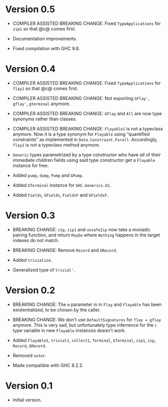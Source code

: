# Version 0.5

* COMPILER ASSISTED BREAKING CHANGE: Fixed `TypeApplications` for `zip1` so
  that @c@ comes first.

* Documentation improvements.

* Fixed compilation with GHC 9.8.


# Version 0.4

* COMPILER ASSISTED BREAKING CHANGE: Fixed `TypeApplications` for `flay1` so
  that @c@ comes first.

* COMPILER ASSISTED BREAKING CHANGE: Not exporting `GFlay'`, `gflay'`,
  `gterminal` anymore.

* COMPILER ASSISTED BREAKING CHANGE: `GFlay` and `All` are now type synonyms
  rather than classes.

* COMPILER ASSISTED BREAKING CHANGE: `Flayable1` is not a typeclass anymore.
  Now it is a type synonym for `Flayable` using “quantified constraints” as
  implemented in `Data.Constraint.Forall`. Accordingly, `flay1` is not a
  typeclass method anymore.

* `Generic` types parametrized by a type constructor who have *all* of their
  immediate children fields using said type constructor get a `Flayable`
  instance for free.

* Added `pump`, `dump`, `Pump` and `GPump`.

* Added `GTerminal` instance for `GHC.Generics.U1`.

* Added `Fields`, `GFields`, `FieldsF` and `GFieldsF`.


# Version 0.3

* BREAKING CHANGE: `zip`, `zip1` and `unsafeZip` now take a monadic pairing function, and return
  `Maybe` where `Nothing` happens in the target indexes do not match.

* BREAKING CHANGE: Remove `Record` and `GRecord`.

* Added `trivialize`.

* Generalized type of `trivial'`.


# Version 0.2

* BREAKING CHANGE: The `m` parameter in in `Flay` and `Flayable` has been
  existentialized, to be chosen by the caller.

* BREAKING CHANGE: We don't use `DefaultSignatures` for `flay = gflay` anymore.
  This is very sad, but unfortunately type inferrence for the `c` type variable
  in new `Flayable` instances doesn't work.

* Added `Flayable1`, `trivial1`, `collect1`, `Terminal`, `GTerminal`, `zip1`,
  `zip`, `Record`, `GRecord`.

* Removed `outer`.

* Made compatible with GHC 8.2.2.


# Version 0.1

* Initial version.
